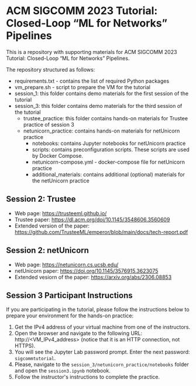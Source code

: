 # ACM SIGCOMM 2023 Tutorial: Closed-Loop “ML for Networks” Pipelines

This is a repository with supporting materials for ACM SIGCOMM 2023 Tutorial: Closed-Loop “ML for Networks” Pipelines.  

The repository structured as follows:
* requirements.txt - contains the list of required Python packages
* vm_prepare.sh - script to prepare the VM for the tutorial
* session_1: this folder contains demo materials for the first session of the tutorial
* session_3: this folder contains demo materials for the third session of the tutorial
  * trustee_practice: this folder contains hands-on materials for Trustee practice of session 3
  * netunicorn_practice: contains hands-on materials for netUnicorn practice
    * notebooks: contains Jupyter notebooks for netUnicorn practice
    * scripts: contains preconfiguration scripts. These scripts are used by Docker Compose.
    * netunicorn-compose.yml - docker-compose file for netUnicorn practice
    * additional_materials: contains additional (optional) materials for the netUnicorn practice

## Session 2: Trustee
- Web page: https://trusteeml.github.io/
- Trustee paper: https://dl.acm.org/doi/10.1145/3548606.3560609
- Extended version of the paper: https://github.com/TrusteeML/emperor/blob/main/docs/tech-report.pdf

## Session 2: netUnicorn
- Web page: https://netunicorn.cs.ucsb.edu/
- netUnicorn paper: https://doi.org/10.1145/3576915.3623075
- Extended vesiorn of the paper: https://arxiv.org/abs/2306.08853

## Session 3 Participant Instructions
If you are participating in the tutorial, please follow the instructions below to prepare your environment for the hands-on practice:
1. Get the IPv4 address of your virtual machine from one of the instructors.
2. Open the browser and navigate to the following URL: http://<VM_IPv4_address> (notice that it is an HTTP connection, not HTTPS).
3. You will see the Jupyter Lab password prompt. Enter the next password: `sigcommtutorial`.
4. Please, navigate to the `session_3/netunicorn_practice/notebooks` folder and open the `session3.ipynb` notebook.
5. Follow the instructor's instructions to complete the practice.
